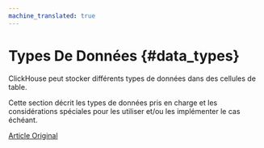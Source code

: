 ```yaml
---
machine_translated: true
---
```


# Types De Données {#data_types}

ClickHouse peut stocker différents types de données dans des cellules de table.

Cette section décrit les types de données pris en charge et les considérations spéciales pour les utiliser et/ou les implémenter le cas échéant.

[Article Original](https://clickhouse.tech/docs/en/data_types/) <!--hide-->
